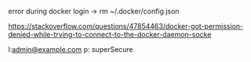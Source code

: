 error during docker login
->  rm ~/.docker/config.json

https://stackoverflow.com/questions/47854463/docker-got-permission-denied-while-trying-to-connect-to-the-docker-daemon-socke

l:admin@example.com
p: superSecure
